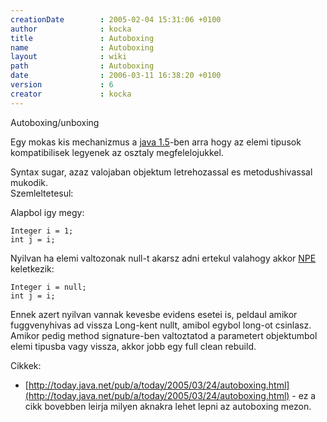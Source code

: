 ```yaml
---
creationDate        : 2005-02-04 15:31:06 +0100 
author              : kocka 
title               : Autoboxing 
name                : Autoboxing 
layout              : wiki 
path                : Autoboxing 
date                : 2006-03-11 16:38:20 +0100 
version             : 6 
creator             : kocka 
---
```

Autoboxing/unboxing

Egy mokas kis mechanizmus a [java 1.5](java%201.5.html)-ben arra hogy az elemi tipusok kompatibilisek legyenek az osztaly megfelelojukkel. 

Syntax sugar, azaz valojaban objektum letrehozassal es metodushivassal mukodik.<br/>
Szemleltetesul:

Alapbol igy megy:<br/>
```
Integer i = 1;
int j = i;
```

Nyilvan ha elemi valtozonak null-t akarsz adni ertekul valahogy akkor [NPE](NPE.html) keletkezik:<br/>
```
Integer i = null;
int j = i;
```
Ennek azert nyilvan vannak kevesbe evidens esetei is, peldaul amikor fuggvenyhivas ad vissza Long-kent nullt, amibol egybol long-ot csinlasz. Amikor pedig method signature-ben valtoztatod a parametert objektumbol elemi tipusba vagy vissza, akkor jobb egy full clean rebuild.

Cikkek:

*   [http://today.java.net/pub/a/today/2005/03/24/autoboxing.html](http://today.java.net/pub/a/today/2005/03/24/autoboxing.html) - ez a cikk bovebben leirja milyen aknakra lehet lepni az autoboxing mezon.
